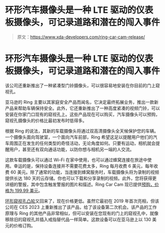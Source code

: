 # 环形汽车摄像头是一种 LTE 驱动的仪表板摄像头，可记录道路和潜在的闯入事件

> 原文：<https://www.xda-developers.com/ring-car-cam-release/>

# 环形汽车摄像头是一种 LTE 驱动的仪表板摄像头，可记录道路和潜在的闯入事件

该公司还重新推出了一种紧凑型门铃摄像头，可以很容易地安装在你目前的门上窥视孔。

亚马逊的 Ring 主要以其家庭安全产品而闻名，它决定最终拓展业务，推出一款新产品来帮助车辆保持安全。此外，它还重新推出了一种高度紧凑的视频门铃，可以安装在你家门口现有的窥视孔上。这些产品现在可以购买，汽车摄像头可以预购，窥视孔摄像头的价格比最初发布时低得多。

根据 Ring 的说法，其新的车载摄像头将通过双高清摄像头全天候保护您的车辆。一个摄像头面向驾驶室，一个面向汽车前部，Ring 希望这足以提醒用户他们的汽车周围正在发生的任何类型的奇怪活动，无论角度如何。只要有运动，相机就会提醒用户，甚至还有双向通话功能，以防你想与相机另一端的人交流。

这款车载摄像头可以通过 Wi-Fi 在家中使用，也可以通过蜂窝连接在旅途中使用。幸运的是，保持设备连接并不需要花费太多，Ring 每月收费 6 美元，每年收费 60 美元。除了通常的功能，当连接到蜂窝服务时，车载摄像头将为录制的视频提供长达 180 天的云存储。你也可以下载和分享录制的视频。此外，您将获得更详细的警报，其中包含触发警报的图片和描述。Ring Car Cam 现已提供[预购，价格为 199.99 美元](https://ring.com/products/car-cam)。

[环形窥视孔凸轮](https://ring.com/products/door-peephole-security-camera)又回来了，现在价格更低。虽然它最初在 2019 年首次亮相，但该公司在 CES 2023 上重新推出了该产品，给了该设备第二次机会。该产品的工作原理与 Ring 的其他产品非常相似，但可以安装在您现有的门上的窥视孔中，就像移除旧的窥视孔并插入戒指替代品一样简单。这款设备可以在亚马逊上以 130 美元的价格订购。